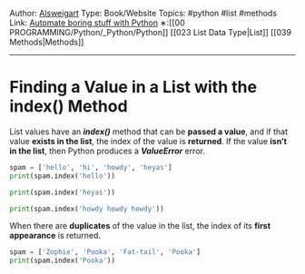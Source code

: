 Author: [Alsweigart](https://alsweigart.com/)
Type: Book/Website
Topics: #python #list #methods
Link: [Automate boring stuff with Python](https://automatetheboringstuff.com/)
∗:[[00 PROGRAMMING/Python/_Python/Python]]  [[023 List Data Type|List]] [[039 Methods|Methods]] 

---
# Finding a Value in a List with the index() Method

List values have an ___index()___ method that can be __passed a value__,
and if that value __exists in the list__, the index of the value is __returned__.
If the value __isn’t in the list__, then Python produces a ___ValueError___ error.

```python
spam = ['hello', 'hi', 'howdy', 'heyas']
print(spam.index('hello'))

print(spam.index('heyas'))

print(spam.index('howdy howdy howdy'))
```

When there are __duplicates__ of the value in the list, the index of its __first appearance__ is returned.

```python
spam = ['Zophie', 'Pooka', 'Fat-tail', 'Pooka']
print(spam.index('Pooka'))
```